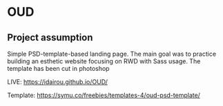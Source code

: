 # OUD

## Project assumption

Simple PSD-template-based landing page. The main goal was to practice building an esthetic website focusing on RWD with Sass usage.
The template has been cut in photoshop


LIVE: https://idairou.github.io/OUD/

Template: https://symu.co/freebies/templates-4/oud-psd-template/
